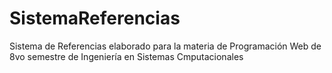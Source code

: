 # SistemaReferencias
Sistema de Referencias elaborado para la materia de Programación Web de 8vo semestre de Ingeniería en Sistemas Cmputacionales
